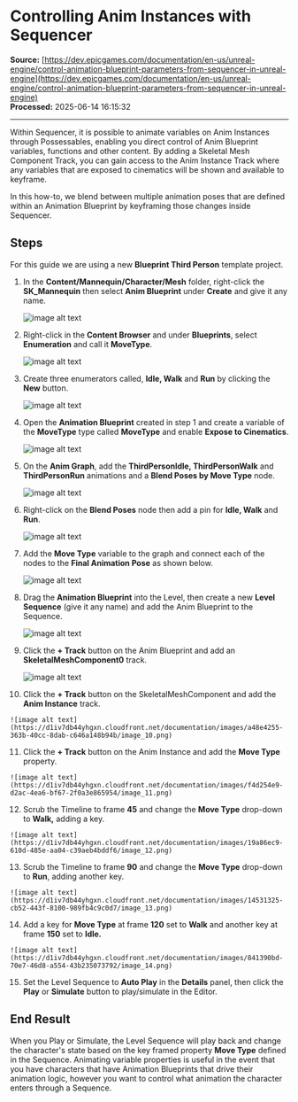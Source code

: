 # Controlling Anim Instances with Sequencer

**Source:** [https://dev.epicgames.com/documentation/en-us/unreal-engine/control-animation-blueprint-parameters-from-sequencer-in-unreal-engine](https://dev.epicgames.com/documentation/en-us/unreal-engine/control-animation-blueprint-parameters-from-sequencer-in-unreal-engine)  
**Processed:** 2025-06-14 16:15:32

---

Within Sequencer, it is possible to animate variables on Anim Instances through Possessables, enabling you direct control of Anim Blueprint variables, functions and other content. By adding a Skeletal Mesh Component Track, you can gain access to the Anim Instance Track where any variables that are exposed to cinematics will be shown and available to keyframe.

In this how-to, we blend between multiple animation poses that are defined within an Animation Blueprint by keyframing those changes inside Sequencer.

## Steps

For this guide we are using a new **Blueprint Third Person** template project.

1.  In the **Content/Mannequin/Character/Mesh** folder, right-click the **SK\_Mannequin** then select **Anim Blueprint** under **Create** and give it any name.
    
    ![image alt text](https://d1iv7db44yhgxn.cloudfront.net/documentation/images/516c1c63-0e56-4023-91a6-57c90e412153/image_1.png)
2.  Right-click in the **Content Browser** and under **Blueprints**, select **Enumeration** and call it **MoveType**.
    
    ![image alt text](https://d1iv7db44yhgxn.cloudfront.net/documentation/images/c910ef26-36da-4893-baf5-c8b1dddf56ab/image_2.png)
3.  Create three enumerators called, **Idle, Walk** and **Run** by clicking the **New** button.
    
    ![image alt text](https://d1iv7db44yhgxn.cloudfront.net/documentation/images/625b7e44-2236-45fe-b549-70057a8c6186/image_3.png)
4.  Open the **Animation Blueprint** created in step 1 and create a variable of the **MoveType** type called **MoveType** and enable **Expose to Cinematics**.
    
    ![image alt text](https://d1iv7db44yhgxn.cloudfront.net/documentation/images/31302b8f-cdb4-498f-b583-6f60f56c362b/image_4.png)
5.  On the **Anim Graph**, add the **ThirdPersonIdle, ThirdPersonWalk** and **ThirdPersonRun** animations and a **Blend Poses by Move Type** node.
    
    ![image alt text](https://d1iv7db44yhgxn.cloudfront.net/documentation/images/ca3d872c-d1d0-445b-bd3b-10b3e533975b/image_5.png)
6.  Right-click on the **Blend Poses** node then add a pin for **Idle, Walk** and **Run**.
    
    ![image alt text](https://d1iv7db44yhgxn.cloudfront.net/documentation/images/3ee5fff0-aafd-468f-958b-0528b4fcd173/image_6.png)
7.  Add the **Move Type** variable to the graph and connect each of the nodes to the **Final Animation Pose** as shown below.
    
    ![image alt text](https://d1iv7db44yhgxn.cloudfront.net/documentation/images/8f2080d9-e6f5-4bf2-8c1e-915a417e2f4f/image_7.png)
8.  Drag the **Animation Blueprint** into the Level, then create a new **Level Sequence** (give it any name) and add the Anim Blueprint to the Sequence.
    
    ![image alt text](https://d1iv7db44yhgxn.cloudfront.net/documentation/images/c78a1ee8-7c6d-44ea-84b0-1a978fc8b92f/image_8.png)
9.  Click the **\+ Track** button on the Anim Blueprint and add an **SkeletalMeshComponent0** track.
    
    ![image alt text](https://d1iv7db44yhgxn.cloudfront.net/documentation/images/aa4e6c05-c83b-4c3c-ac85-7fa299bc174e/image_9.png)
10.  Click the **\+ Track** button on the SkeletalMeshComponent and add the **Anim Instance** track.
    
    ![image alt text](https://d1iv7db44yhgxn.cloudfront.net/documentation/images/a48e4255-363b-40cc-8dab-c646a148b94b/image_10.png)
11.  Click the **\+ Track** button on the Anim Instance and add the **Move Type** property.
    
    ![image alt text](https://d1iv7db44yhgxn.cloudfront.net/documentation/images/f4d254e9-d2ac-4ea6-bf67-2f0a3e865954/image_11.png)
12.  Scrub the Timeline to frame **45** and change the **Move Type** drop-down to **Walk,** adding a key.
    
    ![image alt text](https://d1iv7db44yhgxn.cloudfront.net/documentation/images/19a86ec9-610d-485e-aa04-c39aeb4bddf6/image_12.png)
13.  Scrub the Timeline to frame **90** and change the **Move Type** drop-down to **Run**, adding another key.
    
    ![image alt text](https://d1iv7db44yhgxn.cloudfront.net/documentation/images/14531325-cb52-443f-8100-989fb4c9c0d7/image_13.png)
14.  Add a key for **Move Type** at frame **120** set to **Walk** and another key at frame **150** set to **Idle.**
    
    ![image alt text](https://d1iv7db44yhgxn.cloudfront.net/documentation/images/841390bd-70e7-46d8-a554-43b235073792/image_14.png)
15.  Set the Level Sequence to **Auto Play** in the **Details** panel, then click the **Play** or **Simulate** button to play/simulate in the Editor.
    

## End Result

When you Play or Simulate, the Level Sequence will play back and change the character's state based on the key framed property **Move Type** defined in the Sequence. Animating variable properties is useful in the event that you have characters that have Animation Blueprints that drive their animation logic, however you want to control what animation the character enters through a Sequence.